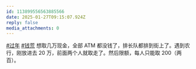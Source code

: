 ```yaml
---
id: 113899556563885566
date: 2025-01-27T09:15:07.924Z
reply: false
media_attachments: 0
---
```


[#过年](https://e5n.cc/tags/%E8%BF%87%E5%B9%B4) [#钱荒](https://e5n.cc/tags/%E9%92%B1%E8%8D%92) 想取几万现金，全部 ATM 都没钱了，排长队都排到街上了。遇到农行，刚放进去 20 万，前面两个人就取走了。然后限额，每人只能取 200（两百）。

